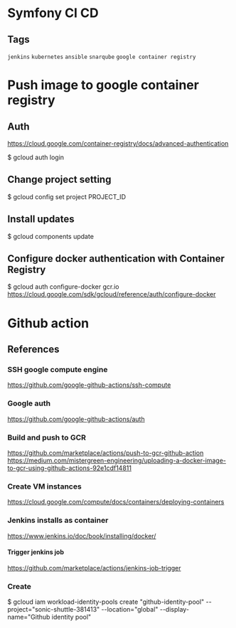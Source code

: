 # Symfony CI CD

## Tags
`jenkins` `kubernetes` `ansible` `snarqube` `google container registry`

# Push image to google container registry
## Auth
https://cloud.google.com/container-registry/docs/advanced-authentication

$ gcloud auth login
## Change project setting
$ gcloud config set project PROJECT_ID
## Install updates
$ gcloud components update
## Configure docker authentication with Container Registry
$ gcloud auth configure-docker gcr.io
https://cloud.google.com/sdk/gcloud/reference/auth/configure-docker

# Github action
## References
### SSH google compute engine
https://github.com/google-github-actions/ssh-compute

### Google auth
https://github.com/google-github-actions/auth

### Build and push to GCR
https://github.com/marketplace/actions/push-to-gcr-github-action
https://medium.com/mistergreen-engineering/uploading-a-docker-image-to-gcr-using-github-actions-92e1cdf14811

### Create VM instances 
https://cloud.google.com/compute/docs/containers/deploying-containers

### Jenkins installs as container
https://www.jenkins.io/doc/book/installing/docker/
#### Trigger jenkins job
https://github.com/marketplace/actions/jenkins-job-trigger

### Create 
$ gcloud iam workload-identity-pools create "github-identity-pool" --project="sonic-shuttle-381413" --location="global" --display-name="Github identity pool"